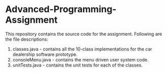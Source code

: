 # Advanced-Programming-Assignment

This repository contains the source code for the assignment.
Following are the file descriptions:
1. classes.java - contains all the 10-class implementations for the car dealership software prototype.
2. consoleMenu.java - contains the menu driven user system code.
3. unitTests.java - contains the unit tests for each of the classes.
